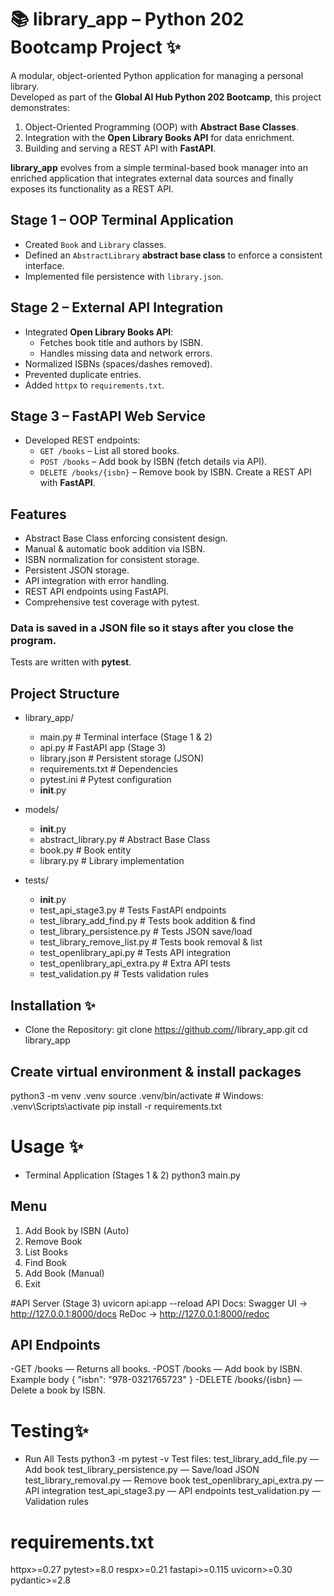 # 📚 library_app – Python 202 Bootcamp Project ✨

A modular, object-oriented Python application for managing a personal library.  
Developed as part of the **Global AI Hub Python 202 Bootcamp**, this project demonstrates:
1. Object-Oriented Programming (OOP) with **Abstract Base Classes**.
2. Integration with the **Open Library Books API** for data enrichment.
3. Building and serving a REST API with **FastAPI**.

**library_app** evolves from a simple terminal-based book manager into an enriched application 
that integrates external data sources and finally exposes its functionality as a REST API.

## Stage 1 – OOP Terminal Application
- Created `Book` and `Library` classes.
- Defined an `AbstractLibrary` **abstract base class** to enforce a consistent interface.
- Implemented file persistence with `library.json`.

## Stage 2 – External API Integration
- Integrated **Open Library Books API**:
  - Fetches book title and authors by ISBN.
  - Handles missing data and network errors.
- Normalized ISBNs (spaces/dashes removed).
- Prevented duplicate entries.
- Added `httpx` to `requirements.txt`.

## Stage 3 – FastAPI Web Service
- Developed REST endpoints:
  - `GET /books` – List all stored books.
  - `POST /books` – Add book by ISBN (fetch details via API).
  - `DELETE /books/{isbn}` – Remove book by ISBN.
 Create a REST API with **FastAPI**.


## Features
- Abstract Base Class enforcing consistent design.
- Manual & automatic book addition via ISBN.
- ISBN normalization for consistent storage.
- Persistent JSON storage.
- API integration with error handling.
- REST API endpoints using FastAPI.
- Comprehensive test coverage with pytest.
### Data is saved in a **JSON file** so it stays after you close the program.  
Tests are written with **pytest**.

## Project Structure
- library_app/
   * main.py                     # Terminal interface (Stage 1 & 2)
   * api.py                      # FastAPI app (Stage 3)
   * library.json                # Persistent storage (JSON)
   * requirements.txt            # Dependencies
   * pytest.ini                  # Pytest configuration
   *  __init__.py

- models/
   * __init__.py
   * abstract_library.py     # Abstract Base Class
   * book.py                 # Book entity
   * library.py              # Library implementation

- tests/
    * __init__.py
    * test_api_stage3.py              # Tests FastAPI endpoints
    * test_library_add_find.py        # Tests book addition & find
    * test_library_persistence.py     # Tests JSON save/load
    * test_library_remove_list.py     # Tests book removal & list
    * test_openlibrary_api.py         # Tests API integration
    * test_openlibrary_api_extra.py   # Extra API tests
    * test_validation.py              # Tests validation rules

## Installation ✨
- Clone the Repository:
git clone https://github.com/<your-username>/library_app.git
cd library_app

## Create virtual environment & install packages
python3 -m venv .venv
source .venv/bin/activate   # Windows: .venv\Scripts\activate
pip install -r requirements.txt


# Usage ✨
- Terminal Application (Stages 1 & 2)
     python3 main.py
  
## Menu
1) Add Book by ISBN (Auto)
2) Remove Book
3) List Books
4) Find Book
5) Add Book (Manual)
6) Exit
   
#API Server (Stage 3)
uvicorn api:app --reload
API Docs:
Swagger UI → http://127.0.0.1:8000/docs
ReDoc → http://127.0.0.1:8000/redoc

## API Endpoints
-GET /books — Returns all books.
-POST /books — Add book by ISBN.
Example body
{
  "isbn": "978-0321765723"
}
-DELETE /books/{isbn} — Delete a book by ISBN.

# Testing✨
- Run All Tests 
python3 -m pytest -v
Test files:
test_library_add_file.py — Add book
test_library_persistence.py — Save/load JSON
test_library_removal.py — Remove book
test_openlibrary_api_extra.py — API integration
test_api_stage3.py — API endpoints
test_validation.py — Validation rules

# requirements.txt
httpx>=0.27
pytest>=8.0
respx>=0.21
fastapi>=0.115
uvicorn>=0.30
pydantic>=2.8

